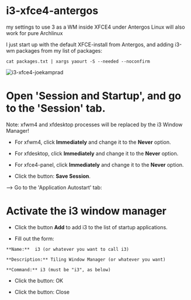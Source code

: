 # i3-xfce4-antergos
my settings to use 3 as a WM inside XFCE4 under Antergos Linux
will also work for pure Archlinux


I just start up with the default XFCE-install from Antergos, and adding i3-wm packages from my list of packages:

`cat packages.txt | xargs yaourt -S --needed --noconfirm`



![i3-xfce4-joekamprad](https://i.imgur.com/Wd5tUxQ.jpg)


# Open 'Session and Startup', and go to the 'Session' tab.

Note: xfwm4 and xfdesktop processes will be replaced by the i3 Window Manager!

* For xfwm4, click **Immediately** and change it to the  **Never** option.

* For xfdesktop, click **Immediately** and change it to the **Never** option.

* For xfce4-panel, click **Immediately** and change it to the **Never** option.

* Click the button: **Save Session**.

--> Go to the 'Application Autostart' tab:

# Activate the i3 window manager

* Click the button **Add** to add i3 to the list of startup applications.

* Fill out the form:

`**Name:**  i3 (or whatever you want to call i3)`

`**Description:** Tiling Window Manager (or whatever you want)`

`**Command:** i3 (must be "i3", as below)`


* Click the button: OK

* Click the button: Close

